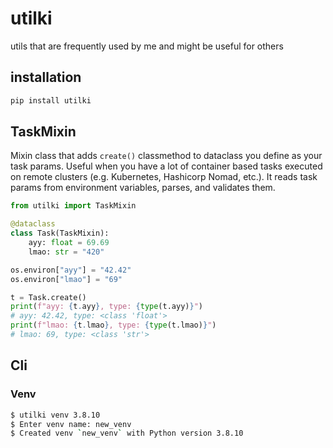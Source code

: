 # utilki

utils that are frequently used by me and might be useful for others

## installation

```bash
pip install utilki
```

## TaskMixin

Mixin class that adds `create()` classmethod to dataclass you define as your task params. Useful when you have a lot of container based tasks executed on remote clusters (e.g. Kubernetes, Hashicorp Nomad, etc.). It reads task params from environment variables, parses, and validates them. 

```python
from utilki import TaskMixin

@dataclass
class Task(TaskMixin):
    ayy: float = 69.69
    lmao: str = "420"

os.environ["ayy"] = "42.42"
os.environ["lmao"] = "69"

t = Task.create()
print(f"ayy: {t.ayy}, type: {type(t.ayy)}")
# ayy: 42.42, type: <class 'float'>
print(f"lmao: {t.lmao}, type: {type(t.lmao)}")
# lmao: 69, type: <class 'str'>
```

## Cli

### Venv

```bash
$ utilki venv 3.8.10
$ Enter venv name: new_venv
$ Created venv `new_venv` with Python version 3.8.10
```